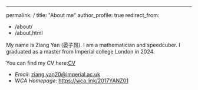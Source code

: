 ---
permalink: /
title: "About me"
author_profile: true
redirect_from: 
  - /about/
  - /about.html

My name is Ziang Yan (晏子昂). I am a mathematician and speedcuber. I graduated as a master from Imperial college London in 2024.

You can find my CV here:[CV](/assets/CV_2024_0925.pdf)
- *Email*: ziang.yan20@imperial.ac.uk
- *WCA Homepage*: https://wca.link/2017YANZ01